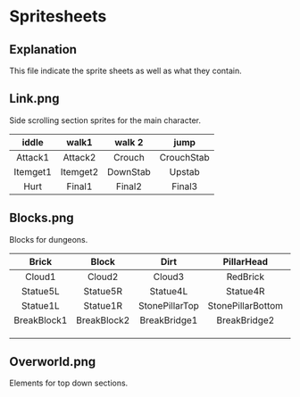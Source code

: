 # Spritesheets

## Explanation

This file indicate the sprite sheets as well as what they contain.

## Link.png

Side scrolling section sprites for the main character.

| iddle | walk1 | walk 2 | jump |
| :---: | :---: | :---: | :---: |
| Attack1 | Attack2 | Crouch | CrouchStab |
| Itemget1 | Itemget2 | DownStab | Upstab |
| Hurt | Final1 | Final2 | Final3 |


## Blocks.png

Blocks for dungeons.

|    Brick    	|    Block    	|      Dirt      	|     PillarHead    	|    Pillar    	|   ArmorTop   	| ArmorBottom 	|   DragonHead  	|
|:-----------:	|:-----------:	|:--------------:	|:-----------------:	|:------------:	|:------------:	|:-----------:	|:-------------:	|
| Cloud1      	| Cloud2      	|         Cloud3 	| RedBrick          	| WindowTop    	| WindowBottom 	| Curtain     	| CurtainBottom 	|
| Statue5L    	| Statue5R    	|       Statue4L 	| Statue4R          	| Statue3L     	| Statue3R     	| Statue2L    	| Statue2R      	|
| Statue1L    	| Statue1R    	| StonePillarTop 	| StonePillarBottom 	|              	|              	|             	|               	|
| BreakBlock1 	| BreakBlock2 	|   BreakBridge1 	| BreakBridge2      	| BreakBridge3 	| Lava1        	| Lava2       	|               	|
|             	|             	|                	|                   	|              	|              	|             	|               	|
|             	|             	|                	|                   	|              	|              	|             	|               	|
|             	|             	|                	|                   	|              	|              	|             	|               	|


## Overworld.png

Elements for top down sections.

